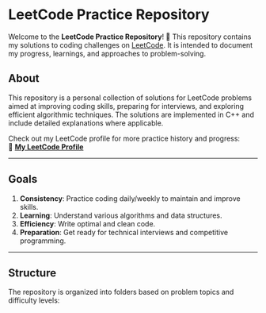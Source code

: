 # LeetCode Practice Repository

Welcome to the **LeetCode Practice Repository**! 🚀 This repository contains my solutions to coding challenges on [LeetCode](https://leetcode.com/). It is intended to document my progress, learnings, and approaches to problem-solving.

## About

This repository is a personal collection of solutions for LeetCode problems aimed at improving coding skills, preparing for interviews, and exploring efficient algorithmic techniques. The solutions are implemented in C++ and include detailed explanations where applicable.

Check out my LeetCode profile for more practice history and progress:  
📂 **[My LeetCode Profile](https://leetcode.com/your-username/)**  

---

## Goals

1. **Consistency**: Practice coding daily/weekly to maintain and improve skills.
2. **Learning**: Understand various algorithms and data structures.
3. **Efficiency**: Write optimal and clean code.
4. **Preparation**: Get ready for technical interviews and competitive programming.

---

## Structure

The repository is organized into folders based on problem topics and difficulty levels:
